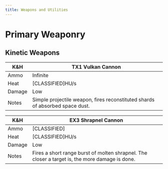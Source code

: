 ```yaml
---
title: Weapons and Utilities
---
```

# Primary Weaponry
## Kinetic Weapons

K&H | TX1 Vulkan Cannon
-|-
Ammo | Infinite
Heat | [CLASSIFIED]HU/s
Damage | Low
Notes | Simple projectile weapon, fires reconstituted shards of absorbed space dust.

K&H | EX3 Shrapnel Cannon
-|-
Ammo | [CLASSIFIED]
Heat | [CLASSIFIED]HU/s
Damage | Low
Notes | Fires a short range burst of molten shrapnel. The closer a target is, the more damage is done.
<!--stackedit_data:
eyJoaXN0b3J5IjpbNzAxMTQxMjQ3LDIxMjM1MTk2OTBdfQ==
-->